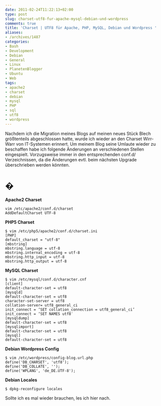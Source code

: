 ```yaml
---
date: 2011-02-24T11:22:13+02:00
type: post
slug: charset-utf8-fur-apache-mysql-debian-und-wordpress
comments: true
title: 'Charset | UTF8 für Apache, PHP, MySQL, Debian und Wordpress '
aliases:
- /archives/1487
categories:
- Bash
- Development
- Debian
- General
- Linux
- PlanetenBlogger
- Ubuntu
- Web
tags:
- apache2
- charset
- debian
- mysql
- PHP
- sql
- utf8
- wordpress
---
```


Nachdem ich die Migration meines Blogs auf meinen neues Stück Blech größtenteils abgeschlossen hatte, wurde ich wieder an den Charset Wirr-Warr von IT-Systemen erinnert. Um meinem Blog seine Umlaute wieder zu beschaffen habe ich folgende Änderungen an verschiedenen Stellen eingespielt. Vorzugsweise immer in den entsprechenden conf.d/ Verzeichnissen, da die Änderungen evtl. beim nächsten Upgrade überschrieben werden könnten.



# �


**Apache2 Charset**
```
vim /etc/apache2/conf.d/charset
AddDefaultCharset UTF-8
```


**PHP5 Charset**
```
$ vim /etc/php5/apache2/conf.d/charset.ini
[PHP]
default_charset = "utf-8"
[mbstring]
mbstring.language = utf-8
mbstring.internal_encoding = utf-8
mbstring.http_input = utf-8
mbstring.http_output = utf-8
```


**MySQL Charset**
```
$ vim /etc/mysql/conf.d/character.cnf
[client]
default-character-set = utf8
[mysqld]
default-character-set = utf8
character-set-server = utf8
collation-server= utf8_general_ci
init_connect = ‘SET collation_connection = utf8_general_ci’
init_connect = ‘SET NAMES utf8′
[mysqldump]
default-character-set = utf8
[mysqlimport]
default-character-set = utf8
[mysql]
default-character-set = utf8
```


**Debian Wordpress Config**
```
$ vim /etc/wordpress/config-blog.url.php
define('DB_CHARSET', 'utf8');
define('DB_COLLATE', '');
define('WPLANG', 'de_DE.UTF-8');
```


**Debian Locales**
```
$ dpkg-reconfigure locales
```


Sollte ich es mal wieder brauchen, les ich hier nach.
